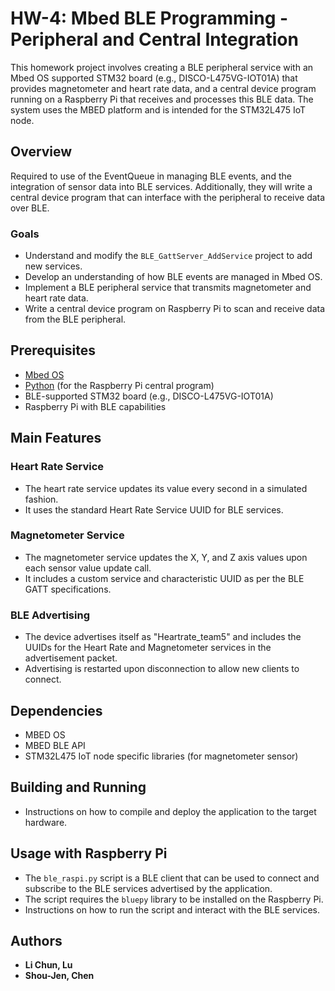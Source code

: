 # HW-4: Mbed BLE Programming - Peripheral and Central Integration

This homework project involves creating a BLE peripheral service with an Mbed OS supported STM32 board (e.g., DISCO-L475VG-IOT01A) that provides magnetometer and heart rate data, and a central device program running on a Raspberry Pi that receives and processes this BLE data. The system uses the MBED platform and is intended for the STM32L475 IoT node.

## Overview

Required to use of the EventQueue in managing BLE events, and the integration of sensor data into BLE services. Additionally, they will write a central device program that can interface with the peripheral to receive data over BLE.

### Goals

- Understand and modify the `BLE_GattServer_AddService` project to add new services.
- Develop an understanding of how BLE events are managed in Mbed OS.
- Implement a BLE peripheral service that transmits magnetometer and heart rate data.
- Write a central device program on Raspberry Pi to scan and receive data from the BLE peripheral.

## Prerequisites

- [Mbed OS](https://os.mbed.com/mbed-os/)
- [Python](https://www.python.org/) (for the Raspberry Pi central program)
- BLE-supported STM32 board (e.g., DISCO-L475VG-IOT01A)
- Raspberry Pi with BLE capabilities

## Main Features

### Heart Rate Service

- The heart rate service updates its value every second in a simulated fashion.
- It uses the standard Heart Rate Service UUID for BLE services.

### Magnetometer Service

- The magnetometer service updates the X, Y, and Z axis values upon each sensor value update call.
- It includes a custom service and characteristic UUID as per the BLE GATT specifications.

### BLE Advertising

- The device advertises itself as "Heartrate_team5" and includes the UUIDs for the Heart Rate and Magnetometer services in the advertisement packet.
- Advertising is restarted upon disconnection to allow new clients to connect.

## Dependencies

- MBED OS
- MBED BLE API
- STM32L475 IoT node specific libraries (for magnetometer sensor)

## Building and Running

- Instructions on how to compile and deploy the application to the target hardware.

## Usage with Raspberry Pi

- The `ble_raspi.py` script is a BLE client that can be used to connect and subscribe to the BLE services advertised by the application.
- The script requires the `bluepy` library to be installed on the Raspberry Pi.
- Instructions on how to run the script and interact with the BLE services.

## Authors

- **Li Chun, Lu**
- **Shou-Jen, Chen**


